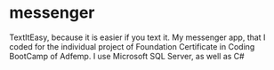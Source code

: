 # messenger
TextItEasy, because it is easier if you text it. My messenger app, that I coded for the individual project of Foundation Certificate in Coding BootCamp of Adfemp. I use Microsoft SQL Server, as well as C#
